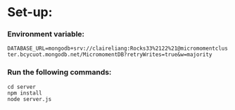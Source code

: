 # Set-up:

### Environment variable:
`DATABASE_URL=mongodb+srv://claireliang:Rocks33%2122%21@micromomentcluster.bcycuot.mongodb.net/MicromomentDB?retryWrites=true&w=majority`

### Run the following commands:
```
cd server
npm install
node server.js
```
